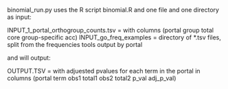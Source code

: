 binomial_run.py uses the R script binomial.R and one file and one directory as input: 

   INPUT_1_portal_orthogroup_counts.tsv = with columns (portal group total core  group-specific acc) 
   INPUT_go_freq_examples = directory of *.tsv files, split from the frequencies tools output by portal

and will output: 

   OUTPUT.TSV = with adjuested pvalues for each term in the portal in columns (portal  term  obs1 total1 obs2 total2 p_val adj_p_val)
